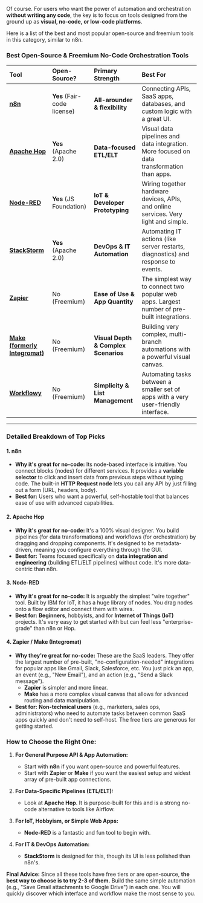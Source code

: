 Of course. For users who want the power of automation and orchestration **without writing any code**, the key is to focus on tools designed from the ground up as **visual, no-code, or low-code platforms**.

Here is a list of the best and most popular open-source and freemium tools in this category, similar to n8n.

### Best Open-Source & Freemium No-Code Orchestration Tools

| Tool                                                    | Open-Source?                | Primary Strength                     | Best For                                                     |
| :------------------------------------------------------ | :-------------------------- | :----------------------------------- | :----------------------------------------------------------- |
| **[n8n](https://n8n.io/)**                              | **Yes** (Fair-code license) | **All-arounder & flexibility**       | Connecting APIs, SaaS apps, databases, and custom logic with a great UI. |
| **[Apache Hop](https://hop.apache.org/)**               | **Yes** (Apache 2.0)        | **Data-focused ETL/ELT**             | Visual data pipelines and data integration. More focused on data transformation than apps. |
| **[Node-RED](https://nodered.org/)**                    | **Yes** (JS Foundation)     | **IoT & Developer Prototyping**      | Wiring together hardware devices, APIs, and online services. Very light and simple. |
| **[StackStorm](https://stackstorm.com/)**               | **Yes** (Apache 2.0)        | **DevOps & IT Automation**           | Automating IT actions (like server restarts, diagnostics) and response to events. |
| **[Zapier](https://zapier.com/)**                       | No (Freemium)               | **Ease of Use & App Quantity**       | The simplest way to connect two popular web apps. Largest number of pre-built integrations. |
| **[Make (formerly Integromat)](https://www.make.com/)** | No (Freemium)               | **Visual Depth & Complex Scenarios** | Building very complex, multi-branch automations with a powerful visual canvas. |
| **[Workflowy](https://workflowy.com/)**                 | No (Freemium)               | **Simplicity & List Management**     | Automating tasks between a smaller set of apps with a very user-friendly interface. |

---

### Detailed Breakdown of Top Picks

#### 1. n8n
*   **Why it's great for no-code:** Its node-based interface is intuitive. You connect blocks (nodes) for different services. It provides a **variable selector** to click and insert data from previous steps without typing code. The built-in **HTTP Request node** lets you call any API by just filling out a form (URL, headers, body).
*   **Best for:** Users who want a powerful, self-hostable tool that balances ease of use with advanced capabilities.

#### 2. Apache Hop
*   **Why it's great for no-code:** It's a 100% visual designer. You build pipelines (for data transformations) and workflows (for orchestration) by dragging and dropping components. It's designed to be metadata-driven, meaning you configure everything through the GUI.
*   **Best for:** Teams focused specifically on **data integration and engineering** (building ETL/ELT pipelines) without code. It's more data-centric than n8n.

#### 3. Node-RED
*   **Why it's great for no-code:** It is arguably the simplest "wire together" tool. Built by IBM for IoT, it has a huge library of nodes. You drag nodes onto a flow editor and connect them with wires.
*   **Best for:** **Beginners**, hobbyists, and for **Internet of Things (IoT)** projects. It's very easy to get started with but can feel less "enterprise-grade" than n8n or Hop.

#### 4. Zapier / Make (Integromat)
*   **Why they're great for no-code:** These are the SaaS leaders. They offer the largest number of pre-built, "no-configuration-needed" integrations for popular apps like Gmail, Slack, Salesforce, etc. You just pick an app, an event (e.g., "New Email"), and an action (e.g., "Send a Slack message").
    *   **Zapier** is simpler and more linear.
    *   **Make** has a more complex visual canvas that allows for advanced routing and data manipulation.
*   **Best for:** **Non-technical users** (e.g., marketers, sales ops, administrators) who need to automate tasks between common SaaS apps quickly and don't need to self-host. The free tiers are generous for getting started.

### How to Choose the Right One:

1.  **For General Purpose API & App Automation:**
    *   Start with **n8n** if you want open-source and powerful features.
    *   Start with **Zapier** or **Make** if you want the easiest setup and widest array of pre-built app connections.

2.  **For Data-Specific Pipelines (ETL/ELT):**
    *   Look at **Apache Hop**. It is purpose-built for this and is a strong no-code alternative to tools like Airflow.

3.  **For IoT, Hobbyism, or Simple Web Apps:**
    *   **Node-RED** is a fantastic and fun tool to begin with.

4.  **For IT & DevOps Automation:**
    *   **StackStorm** is designed for this, though its UI is less polished than n8n's.

**Final Advice:** Since all these tools have free tiers or are open-source, **the best way to choose is to try 2-3 of them.** Build the same simple automation (e.g., "Save Gmail attachments to Google Drive") in each one. You will quickly discover which interface and workflow make the most sense to you.
